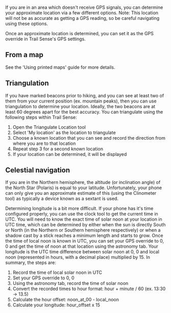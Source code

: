 If you are in an area which doesn't receive GPS signals, you can determine your approximate location via a few different options. Note: This location will not be as accurate as getting a GPS reading, so be careful navigating using these options.

Once an approximate location is determined, you can set it as the GPS override in Trail Sense's GPS settings.

## From a map

See the 'Using printed maps' guide for more details.

## Triangulation

If you have marked beacons prior to hiking, and you can see at least two of them from your current position (ex. mountain peaks), then you can use triangulation to determine your location. Ideally, the two beacons are at least 60 degrees apart for the best accuracy. You can triangulate using the following steps within Trail Sense:

1. Open the Triangulate Location tool
2. Select 'My location' as the location to triangulate
3. Choose a known location that you can see and record the direction from where you are to that location
4. Repeat step 3 for a second known location
5. If your location can be determined, it will be displayed

## Celestial navigation

If you are in the Northern hemisphere, the altitude (or inclination angle) of the North Star (Polaris) is equal to your latitude. Unfortunately, your phone can only give you an approximate estimate of this (using the Clinometer tool) as typically a device known as a sextant is used.

Determining longitude is a bit more difficult. If your phone has it's time configured properly, you can use the clock tool to get the current time in UTC. You will need to know the exact time of solar noon at your location in UTC time, which can be determined by either when the sun is directly South or North (in the Northern or Southern hemisphere respectively) or when a shadow cast by a stick reaches a minimum length and starts to grow. Once the time of local noon is known in UTC, you can set your GPS override to 0, 0 and get the time of noon at that location using the astronomy tab. Your longitude is the UTC time difference between solar noon at 0, 0 and local noon (represented in hours, with a decimal place) multiplied by 15. In summary, the steps are:

1. Record the time of local solar noon in UTC
2. Set your GPS override to 0, 0
3. Using the astronomy tab, record the time of solar noon
4. Convert the recorded times to hour format: hour + minute / 60 (ex. 13:30 -> 13.5)
5. Calculate the hour offset: noon_at_00 - local_noon
6. Calculate your longitude: hour_offset x 15
